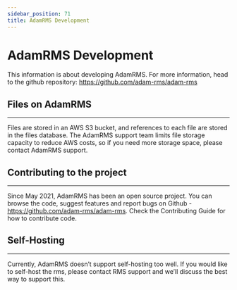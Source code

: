 ```yaml
---
sidebar_position: 71
title: AdamRMS Development
---
```

# AdamRMS Development

This information is about developing AdamRMS. For more information, head to the github repository: https://github.com/adam-rms/adam-rms

## Files on AdamRMS
---
Files are stored in an AWS S3 bucket, and references to each file are stored in the files database. The AdamRMS support team limits file storage capacity to reduce AWS costs, so if you need more storage space, please contact AdamRMS support.

## Contributing to the project
---
Since May 2021, AdamRMS has been an open source project. You can browse the code, suggest features and report bugs on Github - https://github.com/adam-rms/adam-rms. Check the Contributing Guide for how to contribute code.

## Self-Hosting
---
Currently, AdamRMS doesn’t support self-hosting too well. If you would like to self-host the rms, please contact RMS support and we’ll discuss the best way to support this.
